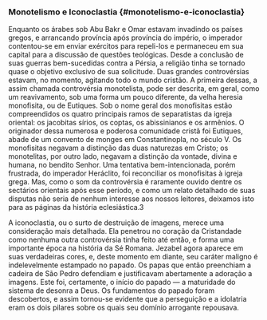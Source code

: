 ### Monotelismo e Iconoclastia {#monotelismo-e-iconoclastia}

Enquanto os árabes sob Abu Bakr e Omar estavam invadindo os países gregos, e arrancando província após província do império, o imperador contentou-se em enviar exércitos para repeli-los e permaneceu em sua capital para a discussão de questões teológicas. Desde a conclusão de suas guerras bem-sucedidas contra a Pérsia, a religião tinha se tornado quase o objetivo exclusivo de sua solicitude. Duas grandes controvérsias estavam, no momento, agitando todo o mundo cristão. A primeira dessas, a assim chamada controvérsia monotelista, pode ser descrita, em geral, como um reavivamento, sob uma forma um pouco diferente, da velha heresia monofisita, ou de Eutiques. Sob o nome geral dos monofisitas estão compreendidos os quatro principais ramos de separatistas da igreja oriental: os jacobitas sírios, os coptas, os abissinianos e os armênios. O originador dessa numerosa e poderosa comunidade cristã foi Eutiques, abade de um convento de monges em Constantinopla, no século V. Os monofisitas negavam a distinção das duas naturezas em Cristo; os monotelitas, por outro lado, negavam a distinção da vontade, divina e humana, no bendito Senhor. Uma tentativa bem-intencionada, porém frustrada, do imperador Heráclito, foi reconciliar os monofisitas à igreja grega. Mas, como o som da controvérsia é raramente ouvido dentre os sectários orientais após esse período, e como um relato detalhado de suas disputas não seria de nenhum interesse aos nossos leitores, deixamos isto para as páginas da história eclesiástica.3

A iconoclastia, ou o surto de destruição de imagens, merece uma consideração mais detalhada. Ela penetrou no coração da Cristandade como nenhuma outra controvérsia tinha feito até então, e forma uma importante época na história da Sé Romana. Jezabel agora aparece em suas verdadeiras cores, e, deste momento em diante, seu caráter maligno é indelevelmente estampado no papado. Os papas que então preenchiam a cadeira de São Pedro defendiam e justificavam abertamente a adoração a imagens. Este foi, certamente, o início do papado — a maturidade do sistema de desonra a Deus. Os fundamentos do papado foram descobertos, e assim tornou-se evidente que a perseguição e a idolatria eram os dois pilares sobre os quais seu domínio arrogante repousava.